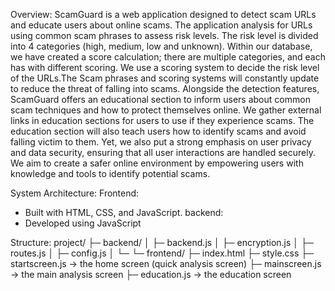 Overview: ScamGuard is a web application designed to detect scam URLs and educate users about online scams. The application analysis for URLs using common scam phrases to assess risk levels. The risk level is divided into 4 categories (high, medium, low and unknown). Within our database, we have created a score calculation; there are multiple categories, and each has with different scoring. We use a scoring system to decide the risk level of the URLs.The Scam phrases and scoring systems will constantly update to reduce the threat of falling into scams. Alongside the detection features, ScamGuard offers an educational section to inform users about common scam techniques and how to protect themselves online. We gather external links in education sections for users to use if they experience scams. The education section will also teach users how to identify scams and avoid falling victim to them. Yet, we also put a strong emphasis on user privacy and data security, ensuring that all user interactions are handled securely. We aim to create a safer online environment by empowering users with knowledge and tools to identify potential scams.

System Architecture:
Frontend:
- Built with HTML, CSS, and JavaScript.
backend:
- Developed using JavaScript

Structure:
project/
├─ backend/
│  ├─ backend.js
│  ├─ encryption.js
│  ├─ routes.js
│  ├─ config.js
│  └─ 
└─ frontend/
   ├─ index.html
   ├─ style.css
   ├─ startscreen.js    → the home screen (quick analysis screen)
   ├─ mainscreen.js     → the main analysis screen
   ├─ education.js      → the education screen
